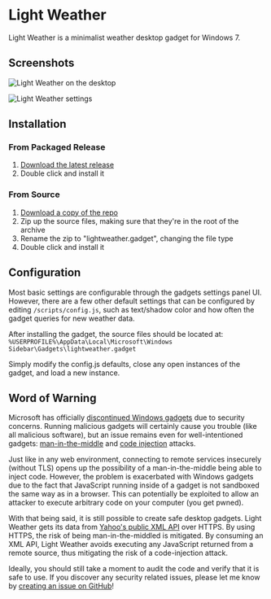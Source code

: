 # Light Weather
Light Weather is a minimalist weather desktop gadget for Windows 7.

## Screenshots
![Light Weather on the desktop](/../screenshots/screenshots/light-weather.png?raw=true)

![Light Weather settings](/../screenshots/screenshots/light-weather-settings.png?raw=true)

## Installation
### From Packaged Release
1. [Download the latest release](https://github.com/ScottHamper/Light-Weather/releases/download/1.0.0/lightweather.gadget)
2. Double click and install it

### From Source
1. [Download a copy of the repo](https://github.com/ScottHamper/Light-Weather/archive/master.zip)
2. Zip up the source files, making sure that they're in the root of the archive
3. Rename the zip to "lightweather.gadget", changing the file type
4. Double click and install it

## Configuration
Most basic settings are configurable through the gadgets settings panel UI. However, there are a few other default settings that can be configured by editing `/scripts/config.js`, such as text/shadow color and how often the gadget queries for new weather data.

After installing the gadget, the source files should be located at:  
`%USERPROFILE%\AppData\Local\Microsoft\Windows Sidebar\Gadgets\lightweather.gadget`

Simply modify the config.js defaults, close any open instances of the gadget, and load a new instance.

## Word of Warning
Microsoft has officially [discontinued Windows gadgets](http://windows.microsoft.com/en-us/windows/gadgets) due to security concerns. Running malicious gadgets will certainly cause you trouble (like all malicious software), but an issue remains even for well-intentioned gadgets: [man-in-the-middle](https://www.owasp.org/index.php/Man-in-the-middle_attack) and [code injection](https://www.owasp.org/index.php/Code_Injection) attacks.

Just like in any web environment, connecting to remote services insecurely (without TLS) opens up the possibility of a man-in-the-middle being able to inject code. However, the problem is exacerbated with Windows gadgets due to the fact that JavaScript running inside of a gadget is not sandboxed the same way as in a browser. This can potentially be exploited to allow an attacker to execute arbitrary code on your computer (you get pwned).

With that being said, it is still possible to create safe desktop gadgets. Light Weather gets its data from [Yahoo's public XML API](https://developer.yahoo.com/weather/) over HTTPS. By using HTTPS, the risk of being man-in-the-middled is mitigated. By consuming an XML API, Light Weather avoids executing any JavaScript returned from a remote source, thus mitigating the risk of a code-injection attack.

Ideally, you should still take a moment to audit the code and verify that it is safe to use. If you discover any security related issues, please let me know by [creating an issue on GitHub](https://github.com/ScottHamper/Light-Weather/issues)!